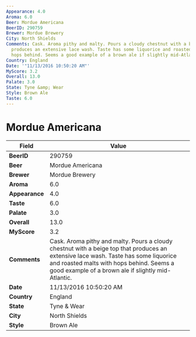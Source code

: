 ```yaml
---
Appearance: 4.0
Aroma: 6.0
Beer: Mordue Americana
BeerID: 290759
Brewer: Mordue Brewery
City: North Shields
Comments: Cask. Aroma pithy and malty. Pours a cloudy chestnut with a beige top that
  produces an extensive lace wash. Taste has some liquorice and roasted malts with
  hops behind. Seems a good example of a brown ale if slightly mid-Atlantic.
Country: England
Date: '"11/13/2016 10:50:20 AM"'
MyScore: 3.2
Overall: 13.0
Palate: 3.0
State: Tyne &amp; Wear
Style: Brown Ale
Taste: 6.0
---
```


# Mordue Americana

| Field         | Value |
|---------------|-------|
| **BeerID** | 290759 |
| **Beer** | Mordue Americana |
| **Brewer** | Mordue Brewery |
| **Aroma** | 6.0 |
| **Appearance** | 4.0 |
| **Taste** | 6.0 |
| **Palate** | 3.0 |
| **Overall** | 13.0 |
| **MyScore** | 3.2 |
| **Comments** | Cask. Aroma pithy and malty. Pours a cloudy chestnut with a beige top that produces an extensive lace wash. Taste has some liquorice and roasted malts with hops behind. Seems a good example of a brown ale if slightly mid-Atlantic. |
| **Date** | 11/13/2016 10:50:20 AM |
| **Country** | England |
| **State** | Tyne &amp; Wear |
| **City** | North Shields |
| **Style** | Brown Ale |
